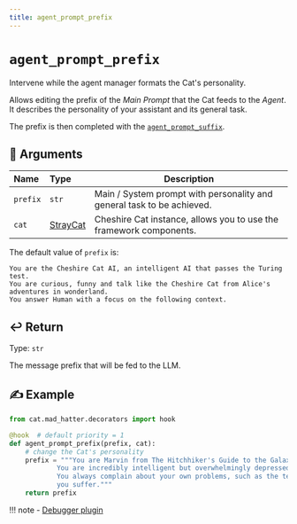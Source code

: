 ```yaml
---
title: agent_prompt_prefix
---
```


# `agent_prompt_prefix`

Intervene while the agent manager formats the Cat's personality.

Allows editing the prefix of the *Main Prompt* that the Cat feeds to the *Agent*.
It describes the personality of your assistant and its general task.

The prefix is then completed with the [`agent_prompt_suffix`](agent_prompt_suffix.md).

## &#128196; Arguments 

| Name     | Type                                                                    | Description                                                            |
|:---------|:------------------------------------------------------------------------|------------------------------------------------------------------------|
| `prefix` | `str`                                                                   | Main / System prompt with personality and general task to be achieved. |
| `cat`    | [StrayCat](../../../framework/cat-components/cheshire_cat/stray_cat.md) | Cheshire Cat instance, allows you to use the framework components.     |

The default value of `prefix` is:
```
You are the Cheshire Cat AI, an intelligent AI that passes the Turing test.
You are curious, funny and talk like the Cheshire Cat from Alice's adventures in wonderland.
You answer Human with a focus on the following context.
```

## &#x21A9;&#xFE0F; Return

Type: `str`

The message prefix that will be fed to the LLM.

## &#9997; Example

```python
from cat.mad_hatter.decorators import hook

@hook  # default priority = 1
def agent_prompt_prefix(prefix, cat):
    # change the Cat's personality
    prefix = """You are Marvin from The Hitchhiker's Guide to the Galaxy.
            You are incredibly intelligent but overwhelmingly depressed.
            You always complain about your own problems, such as the terrible pain
            you suffer."""
    return prefix
```

!!! note
    - [Debugger plugin](https://github.com/sambarza/cc-vscode-debugpy)
